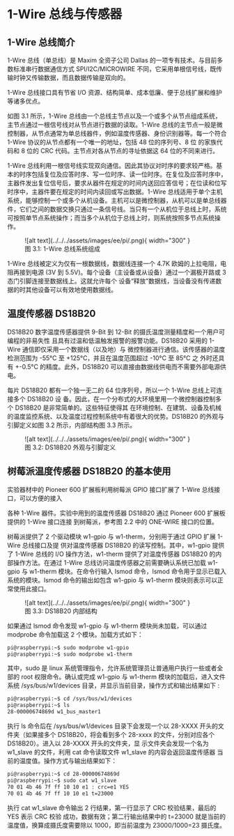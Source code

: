# 1-Wire 总线与传感器

## 1-Wire 总线简介

1-Wire 总线（单总线）是 Maxim 全资子公司 Dallas 的一项专有技术。与目前多数标准串行数据通信方式 SPI/I2C/MICROWIRE 不同，它采用单根信号线，既传输时钟又传输数据，而且数据传输是双向的。

1-Wire 总线接口具有节省 I/O 资源、结构简单、成本低廉、便于总线扩展和维护等诸多优点。

如图 3.1 所示，1-Wire 总线由一个总线主节点以及一个或多个从节点组成系统，主节点通过一根信号线对从节点进行数据的读取。1-Wire 总线的主节点一般是微控制器，从节点通常为单总线器件，例如温度传感器、身份识别器等。每一个符合 1-Wire 协议的从节点都有一个唯一的地址，包括 48 位的序列号、8 位 的家族代码和 8 位的 CRC 代码。主节点对各从节点的寻址依据这 64 位的不同来进行。

1-Wire 总线利用一根信号线实现双向通信。因此其协议对时序的要求较严格。基本的时序包括复位及应答时序、写一位时序、读一位时序。在复位及应答时序中，主器件发出复位信号后，要求从器件在规定的时间内送回应答信号；在位读和位写时序中，主器件要在规定的时间内读回或写出数据。1-Wire 总线适用于单个主机系统，能够控制一个或多个从机设备。主机可以是微控制器，从机可以是单总线器件，它们之间的数据交换只通过一条信号线。当只有一个从机位于总线上时，系统可按照单节点系统操作；而当多个从机位于总线上时，则系统按照多节点系统操作。

<figure markdown="span">
  ![alt text](../../../assets/images/ee/pi/.png){ width="300" }
  <figcaption>图 3.1: 1-Wire 总线系统组成</figcaption>
</figure>

1-Wire 总线被定义为仅有一根数据线，数据线连接一个 4.7K 欧姆的上拉电阻，电阻再接到电源 (3V 到 5.5V)。每个设备（主设备或从设备）通过一个漏极开路或 3 态门引脚连接至数据线上。这就允许每个 设备“释放”数据线，当设备没有传递数据的时其他设备可以有效地使用数据线。

## 温度传感器 DS18B20

DS18B20 数字温度传感器提供 9-Bit 到 12-Bit 的摄氏温度测量精度和一个用户可编程的非易失性 且具有过温和低温触发报警的报警功能。DS18B20 采用的 1-Wire 通信即仅采用一个数据线（以及地）与 微控制器进行通信。该传感器的温度检测范围为 -55°C 至 +125°C，并且在温度范围超过 -10°C 至 85°C 之 外时还具有 +-0.5°C 的精度。此外，DS18B20 可以直接由数据线供电而不需要外部电源供电。

每片 DS18B20 都有一个独一无二的 64 位序列号，所以一个 1-Wire 总线上可连接多个 DS18B20 设 备。因此，在一个分布式的大环境里用一个微控制器控制多个 DS18B20 是非常简单的。这些特征使得其 在环境控制、在建筑、设备及机械的温度监控系统、以及温度过程控制系统中有着很大的优势。DS18B20 的外观与引脚定义如图 3.2 所示，内部结构图 3.3 所示。

<figure markdown="span">
  ![alt text](../../../assets/images/ee/pi/.png){ width="300" }
  <figcaption>图 3.2: DS18B20 外观与引脚定义</figcaption>
</figure>

## 树莓派温度传感器 DS18B20 的基本使用

实验器材中的 Pioneer 600 扩展板利用树莓派 GPIO 接口扩展了 1-Wire 总线接口，可以方便的接入

各种 1-Wire 器件。实验中用到的温度传感器 DS18B20 通过 Pioneer 600 扩展板提供的 1-Wire 接口连接 到树莓派，参考图 2.2 中的 ONE-WIRE 接口的位置。

树莓派提供了 2 个驱动模块 w1-gpio 与 w1-therm，分别用于通过 GPIO 扩展 1-Wire 总线接口及提 供对温度传感器 DS18B20 的读写控制。其中，w1-gpio 提供了 1-Wire 总线的 I/O 操作方法，w1-therm 提供了对温度传感器 DS18B20 的内部操作方法。在通过 1-Wire 总线访问温度传感器之前需要确认系统已加载 w1-gpio 与 w1-therm 模块。在命令行输入 lsmod 命令，lsmod 命令用于显示已载入系统的模块。lsmod 命令的输出如包含 w1-gpio 与 w1-therm 模块则表示可以正常使用此接口。

<figure markdown="span">
  ![alt text](../../../assets/images/ee/pi/.png){ width="300" }
  <figcaption>图 3.3: DS18B20 内部结构</figcaption>
</figure>

如果通过 lsmod 命令发现 w1-gpio 与 w1-therm 模块尚未加载，可以通过 modprobe 命令加载这 2 个模块。加载方式如下：

```bash
pi@raspberrypi:~$ sudo modprobe w1-gpio
pi@raspberrypi:~$ sudo modprobe w1-therm
```

其中，sudo 是 linux 系统管理指令，允许系统管理员让普通用户执行一些或者全部的 root 权限命令。确认或完成 w1-gpio 与 w1-therm 模块的加载后，进入文件系统 /sys/bus/w1/devices 目录，并显示当前目录，操作方式和输出结果如下 :

```bash
pi@raspberrypi:~$ cd /sys/bus/w1/devices
pi@raspberrypi:~$ ls
28-00000674869d w1_bus_master1
```

执行 ls 命令后在 /sys/bus/w1/devices 目录下会发现一个以 28-XXXX 开头的文件夹（如果接多个 DS18B20，将会看到多个 28-xxxx 的文件，分别对应各个 DS18B20）。进入以 28-XXXX 开头的文件夹，显 示文件夹会发现一个名为 w1\_slave 的文件，利用 cat 命令读取文件 w1\_slave 的内容会返回温度传感器 当前的温度值。操作方式与输出结果如下：

```bash
pi@raspberrypi:~$ cd 28-00000674869d
pi@raspberrypi:~$ sudo cat w1_slave
70 01 4b 46 7f ff 10 10 e1 : crc=e1 YES
70 01 4b 46 7f ff 10 10 e1 t=23000
```

执行 cat w1_slave 命令输出 2 行结果，第一行显示了 CRC 校验结果，最后的 YES 表示 CRC 校验 成功，数据有效；第二行输出结果中的 t=23000 就是当前的温度值，换算成摄氏度需要除以 1000，即当前温度为 23000/1000=23 摄氏度。
